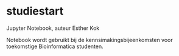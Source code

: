 # studiestart

Jupyter Notebook, auteur Esther Kok

Notebook wordt gebruikt bij de kennsimakingsbijeenkomsten voor toekomstige Bioinformatica studenten.
